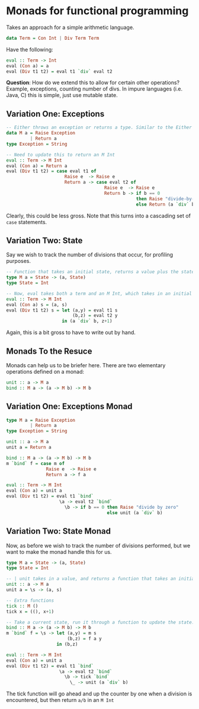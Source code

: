 Monads for functional programming
=================================

Takes an approach for a simple arithmetic language.

```haskell
data Term = Con Int | Div Term Term
```

Have the following:

```haskell
eval :: Term -> Int
eval (Con a) = a
eval (Div t1 t2) = eval t1 `div` eval t2
```

**Question**: How do we extend this to allow for certain other operations? Example, exceptions, counting number of divs.
In impure languages (i.e. Java, C) this is simple, just use mutable state.

Variation One: Exceptions
--------------------------

```haskell
-- Either throws an exception or returns a type. Similar to the Either Monad.
data M a = Raise Exception
         | Return a
type Exception = String

-- Need to update this to return an M Int
eval :: Term -> M Int
eval (Con a) = Return a
eval (Div t1 t2) = case eval t1 of
                      Raise e  -> Raise e
                      Return a -> case eval t2 of
                                     Raise e  -> Raise e
                                     Return b -> if b == 0
                                                 then Raise "divide-by-zero"
                                                 else Return (a `div` b)
```

Clearly, this could be less gross. Note that this turns into a cascading set of `case` statements.

Variation Two: State
--------------------

Say we wish to track the number of divisions that occur, for profiling purposes.

```haskell
-- Function that takes an initial state, returns a value plus the state.
type M a = State -> (a, State)
type State = Int

-- Now, eval takes both a term and an M Int, which takes in an initial state.
eval :: Term -> M Int
eval (Con a) s = (a, s)
eval (Div t1 t2) s = let (a,y) = eval t1 s
                         (b,z) = eval t2 y
                     in (a `div` b, z+1)
```

Again, this is a bit gross to have to write out by hand.


Monads To the Resuce
--------------------

Monads can help us to be briefer here. There are two elementary operations defined on a monad:

```haskell
unit :: a -> M a
bind :: M a -> (a -> M b) -> M b
```

Variation One: Exceptions Monad
-------------------------------

```haskell
type M a = Raise Exception
         | Return a
type Exception = String

unit :: a -> M a
unit a = Return a

bind :: M a -> (a -> M b) -> M b
m `bind` f = case m of
               Raise e  -> Raise e
               Return a -> f a

eval :: Term -> M Int
eval (Con a) = unit a
eval (Div t1 t2) = eval t1 `bind`
                    \a -> eval t2 `bind`
                      \b -> if b == 0 then Raise "divide by zero"
                                      else unit (a `div` b)
```

Variation Two: State Monad
--------------------------

Now, as before we wish to track the number of divisions performed, but we want to make the monad handle this for us.

```haskell
type M a = State -> (a, State)
type State = Int

-- | unit takes in a value, and returns a function that takes an initial state and returns the initial state and value
unit :: a -> M a
unit a = \s -> (a, s)

-- Extra functions
tick :: M ()
tick x = ((), x+1)

-- Take a current state, run it through a function to update the state.
bind :: M a -> (a -> M b) -> M b
m `bind` f = \s -> let (a,y) = m s
                       (b,z) = f a y
                   in (b,z)

eval :: Term -> M Int
eval (Con a) = unit a
eval (Div t1 t2) = eval t1 `bind`
                    \a -> eval t2 `bind`
                      \b -> tick `bind`
                        \_ -> unit (a `div` b)
```

The tick function will go ahead and up the counter by one when a division is encountered, but then return `a/b` in an `M Int`

